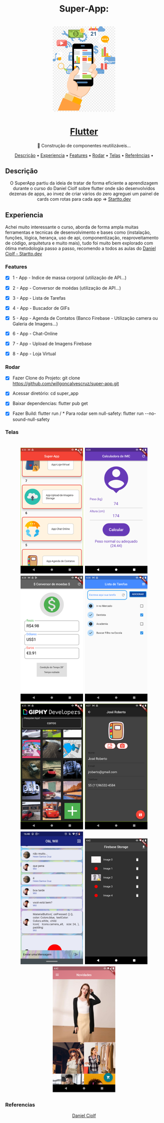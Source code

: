 <h1 align="center">Super-App: </h1>
<h1 align="center">
  <img alt="Acessar" title="#Telas" src="./assets/images/logo.png" width="200"/></h1>

<h1 align="center">
    <a href="https://pub.dev/"> Flutter</a></h1>
	<p align="center">🚀 Construção de componentes reutilizáveis...</p>
<div>	

<p align="center">
</h4>
 <a href="#Descrição">Descrição</a> •
 <a href="#Experiencia">Experiencia</a> •
 <a href="#Features">Features</a> •
 <a href="#Rodar">Rodar</a> • 
 <a href="#Telas">Telas</a> •
 <a href="#Referencias">Referências</a> •  
</p>

## Descrição
<p align="center">O SuperApp partiu da ideia de tratar de forma eficiente a aprendizagem durante o curso do Daniel Ciolf sobre flutter onde são desenvolvidos dezenas de apps, ao invez de criar vários do zero agreguei um painel de cards com rotas para cada app  =>
<a href="https://www.startto.dev/">Startto.dev</a>
 </p>

## Experiencia
Achei muito interessante o curso, aborda de forma ampla muitas ferramentas  e tecnicas de desenvolvimento e bases como (instalação, funções, lógica, herança, uso de api, componentização, reaproveitamento de código, arquitetura e muito mais), tudo foi muito bem explorado com ótima metodologia passo a passo, recomendo a todos as aulas do <a href="https://www.startto.dev/">Daniel Ciolf - Startto.dev</a>
### Features
- [x] 1 - App - Indice de massa corporal (utilização de API...)
- [x] 2 - App - Conversor de moédas (utilização de API...)
- [x] 3 - App - Lista de Tarefas
- [x] 4 - App - Buscador de GIFs
- [x] 5 - App - Agenda de Contatos (Banco Firebase - Utilização camera ou Galeria de Imagens...)
- [x] 6 - App - Chat-Online
- [x] 7 - App - Upload de Imagens Firebase
- [x] 8 - App - Loja Virtual


### Rodar
- [x] Fazer Clone do Projeto: git clone https://github.com/willgoncalvescruz/super-app.git
- [x] Acessar diretório: cd super_app
- [x] Baixar dependencias: flutter pub get
- [x] Fazer Build: flutter run / * Para rodar sem null-safety: flutter run --no-sound-null-safety


### Telas
<h1 align="center">
<img alt="Home" title="#Home" src="./assets/images/0.png" width="200"/>
  <img alt="Imc" title="#Imc" src="./assets/images/1.png" width="200"/>
  <img alt="Conversor" title="#Conversor" src="./assets/images/2.png" width="200"/>
  <img alt="Lista" title="#Lista" src="./assets/images/3.png" width="200"/>
  <img alt="Buscador" title="#Buscador" src="./assets/images/4.png" width="200"/>
  <img alt="Agenda" title="#Agenda" src="./assets/images/5.png" width="200"/>
  <img alt="Chat" title="#Chat" src="./assets/images/6.png" width="200"/>
  <img alt="Upload" title="#Upload" src="./assets/images/7.png" width="200"/>
  <img alt="Loja" title="#Loja" src="./assets/images/8.png" width="200"/>
</h1>

### Referencias
   <p align="center">
      <a href="https://startto.dev">Daniel Ciolf</a>
   </p>